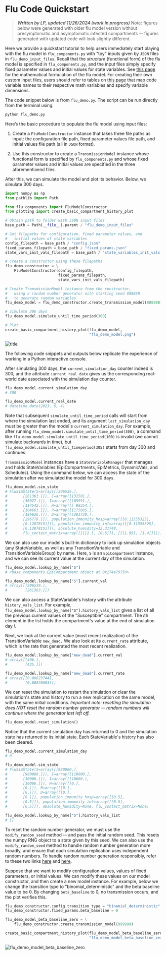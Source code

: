 # Flu Code Quickstart

> **_Written by LP, updated 11/26/2024 (work in progress)_**
> Note: figures below were generated with older flu model version without presymptomatic and asymptomatic infected compartments -- figures generated with updated code will look slightly different. 

Here we provide a quickstart tutorial to help users immediately start playing with the flu model in ```flu_components.py``` with "toy" inputs given by ```JSON``` files in ```flu_demo_input_files```. Recall that the *structure* (functional form) of the flu model is specified in ```flu_components.py```, and the input files simply specify fixed parameter values and initial values for state variables.  See [this page](math_flu_components.md) for the mathematical formulation of the flu model. For creating their own custom input files, users should refer to tables on [this page](flu_input_files.md) that map code variable names to their respective math variables and specify variable dimensions. 

The code snippet below is from ```flu_demo.py```. The script can be run directly from the terminal using 

```bash
python flu_demo.py
```

Here’s the basic procedure to populate the flu model using input files:

1. Create a ```FluModelConstructor``` instance that takes three file paths as input: the configuration file path, fixed parameter values file path, and initial values file path (all in ```JSON``` format).

2. Use this constructor to create a ```TransmissionModel``` instance whose functional form is specified by ```flu_components.py``` and whose fixed parameter values and initial values are specified in the three aforementioend files.

After this, we can simulate the model and plot its behavior. Below, we simulate 300 days. 

```python
import numpy as np
from pathlib import Path

from flu_components import FluModelConstructor
from plotting import create_basic_compartment_history_plot

# Obtain path to folder with JSON input files
base_path = Path(__file__).parent / "flu_demo_input_files"

# Get filepaths for configuration, fixed parameter values, and
#   initial values of state variables
config_filepath = base_path / "config.json"
fixed_params_filepath = base_path / "fixed_params.json"
state_vars_init_vals_filepath = base_path / "state_variables_init_vals.json"

# Create a constructor using these filepaths
flu_demo_constructor = \
    FluModelConstructor(config_filepath,
                        fixed_params_filepath,
                        state_vars_init_vals_filepath)

# Create TransmissionModel instance from the constructor,
#   using a random number generator with starting seed 888888
#   to generate random variables
flu_demo_model = flu_demo_constructor.create_transmission_model(888888)

# Simulate 300 days
flu_demo_model.simulate_until_time_period(300)

# Plot
create_basic_compartment_history_plot(flu_demo_model,
                                      "flu_demo_model.png")
```

![title](figs/flu_demo_model.png)

The following code snippets and outputs below replicate the experience of working in a Python interactive console.

After simulating 300 days, the ```current_simulation_day``` counter indeed is 300, and the attribute ```current_real_date``` gives us the corresponding real-world date associated with the simulation day counter.

```python
flu_demo_model.current_simulation_day
# 300

flu_demo_model.current_real_date
# datetime.date(2023, 6, 4)
```

Note that subsequent ```simulate_until_time_period``` calls will start from where the simulation last ended, and its argument ```last_simulation_day``` must be greater than the model's ```current_simulation_day```. For example, after running ```flu_demo_model.simulate_until_time_period(300)```, a command like ```flu_demo_model.simulate_until_time_period(100)``` is invalid (we cannot simulate backwards in time), but ```flu_demo_model.simulate_until_timeperiod(305)``` starts from day 300 and continues.

```TransmissionModel``` instances have a ```StateVariableManager``` that manages and holds StateVariables (EpiCompartments, EpiMetrics, DynamicVals, and Schedules). Using the command below, we can access the state of the simulation after we simulated the model for 300 days. 

```python
flu_demo_model.sim_state
# FluSimState(S=array([[306539.],
#       [261363.]]), E=array([[31501.],
#       [36027.]]), I=array([[105991.],
#       [114542.]]), H=array([[ 98354.],
#       [104663.]]), R=array([[175885.],
#       [186626.]]), D=array([[281730.],
#       [296779.]]), population_immunity_hosp=array([[0.11555325],
#       [0.12078151]]), population_immunity_inf=array([[0.11555325],
#       [0.12078151]]), absolute_humidity=12.31748, 
#		flu_contact_matrix=array([[[[2.], [0.5]]], [[[1.95], [1.4]]]]))
```

We can also use our model's built-in dictionary to look up simulation objects (any StateVariable, as well as any TransitionVariable and TransitionVariableGroup) by name. Here, ```S``` is an ```EpiCompartment``` instance, and we can see its current value at the current day of the simulation. 

```python
flu_demo_model.lookup_by_name["S"]
# <base_components.EpiCompartment object at 0x174a79750>

flu_demo_model.lookup_by_name["S"].current_val
# array([[306539.],
#        [261363.]])
```

We can also access a StateVariable's history with the attribute ```history_vals_list```. For example, ```flu_demo_model.lookup_by_name["S"].history_vals_list``` gives a list of all the previous current values of the "Susceptible" compartment. The $i$th element in the list holds the compartment's value at the end of simulation day $i$. 

Next, we look at the current value (most recent realization) of the TransitionVariable ```new_dead.``` We also look at its ```current_rate``` attribute, which is the rate that generated the most recent realization. 

```python
flu_demo_model.lookup_by_name["new_dead"].current_val
# array([[406.],
#        [435.]])

flu_demo_model.lookup_by_name["new_dead"].current_rate
# array([[0.00823744],
#        [0.00820603]])
```

We can reset the simulation to restart the simulation or clear the simulation's state and history to run a new replication on the same model, with the same initial conditions. *Important note: resetting the simulation does NOT reset the random number generator -- random numbers will continue where the generator last left off.*
```python
flu_demo_model.reset_simulation()
```

Notice that the current simulation day has returned to 0 and the simulation state has returned to its initial state. Each StateVariable's history has also been cleared.  
```python
flu_demo_model.current_simulation_day
# 0

flu_demo_model.sim_state
# FluSimState(S=array([[980000.],
#       [980000.]]), E=array([[10000.],
#       [10000.]]), I=array([[10000.],
#       [10000.]]), H=array([[0.],
#       [0.]]), R=array([[0.],
#       [0.]]), D=array([[0.],
#       [0.]]), population_immunity_hosp=array([[0.5],
#       [0.5]]), population_immunity_inf=array([[0.5],
#       [0.5]]), absolute_humidity=None, flu_contact_matrix=None)

flu_demo_model.lookup_by_name["S"].history_vals_list
# []
```

To reset the random number generator, we must use the ```modify_random_seed``` method -- and pass the initial random seed. This resets the numpy RNG object to a state given by this seed. We can also use the ```modify_random_seed``` method to handle random number generation more broadly, and ensure that each simulation replication uses independent random numbers. To handle random number generation responsibly, refer to these two links [here](https://numpy.org/doc/2.0/reference/random/bit_generators/index.html) and [here](https://blog.scientific-python.org/numpy/numpy-rng/).

Suppose that we want to modify configuration values, values of fixed parameters, or initial values. We can modify these values on our model constructor, and then create a new model instance. For example, below we change the transition type to "binomial_deterministic" and the beta baseline value to be $0$. By changing ```beta_baseline``` to $0$, no transmission occurs, and the plot verifies this. 

```python
flu_demo_constructor.config.transition_type = "binomial_deterministic"
flu_demo_constructor.fixed_params.beta_baseline = 0

flu_demo_model_beta_baseline_zero = \
    flu_demo_constructor.create_transmission_model(999999)

create_basic_compartment_history_plot(flu_demo_model_beta_baseline_zero,
                                      "flu_demo_model_beta_baseline_zero.png")
```

![flu_demo_model_beta_baseline_zero](figs/flu_demo_model_beta_baseline_zero.png)
